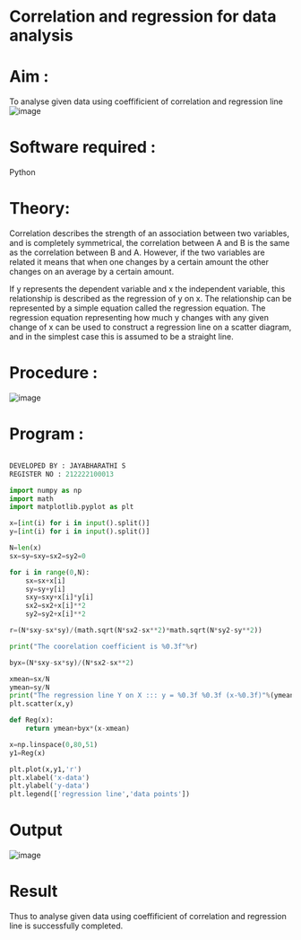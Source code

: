 # Correlation and regression for data analysis
# Aim : 

To analyse given data using coeffificient of correlation and regression line
![image](https://user-images.githubusercontent.com/104613195/168224136-d6b64e64-7d3d-4775-9337-c8f96fe41f2d.png)


# Software required :  

Python

# Theory:

Correlation describes the strength of an association between two variables, and is completely symmetrical, the correlation between A and B is the same as the correlation between B and A. However, if the two variables are related it means that when one changes by a certain amount the other changes on an average by a certain amount.  

If y represents the dependent variable and x the independent variable, this relationship is described as the regression of y on x. The relationship can be represented by a simple equation called the regression equation. The regression equation representing how much y changes with any given change of x can be used to construct a regression line on a scatter diagram, and in the simplest case this is assumed to be a straight line.

# Procedure :

![image](https://user-images.githubusercontent.com/104613195/168225866-ac8f6610-bdc3-4ac2-a24e-2b24ba08e189.png)

# Program :

```python

DEVELOPED BY : JAYABHARATHI S
REGISTER NO : 212222100013

import numpy as np
import math
import matplotlib.pyplot as plt

x=[int(i) for i in input().split()]
y=[int(i) for i in input().split()]

N=len(x)
sx=sy=sxy=sx2=sy2=0

for i in range(0,N):
    sx=sx+x[i]
    sy=sy+y[i]
    sxy=sxy+x[i]*y[i]
    sx2=sx2+x[i]**2
    sy2=sy2+x[i]**2

r=(N*sxy-sx*sy)/(math.sqrt(N*sx2-sx**2)*math.sqrt(N*sy2-sy**2))

print("The coorelation coefficient is %0.3f"%r)

byx=(N*sxy-sx*sy)/(N*sx2-sx**2)

xmean=sx/N
ymean=sy/N
print("The regression line Y on X ::: y = %0.3f %0.3f (x-%0.3f)"%(ymean,byx,xmean))
plt.scatter(x,y)

def Reg(x):
    return ymean+byx*(x-xmean)

x=np.linspace(0,80,51)
y1=Reg(x)

plt.plot(x,y1,'r')
plt.xlabel('x-data')
plt.ylabel('y-data')
plt.legend(['regression line','data points'])

```

# Output 


![image](https://github.com/Jayabharathi3/Correlation_Regression/assets/120367796/fd4dc0c3-895d-4849-8e43-96b97b126125)


# Result
Thus to analyse given data using coeffificient of correlation and regression line is successfully completed.




